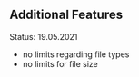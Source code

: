 ## Additional Features

Status: 19.05.2021

- no limits regarding file types
- no limits for file size


